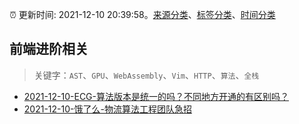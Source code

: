 :alarm_clock: 更新时间: 2021-12-10 20:39:58。[来源分类](../README.md)、[标签分类](../TAGS.md)、[时间分类](../TIMELINE.md)

## 前端进阶相关


> 关键字：`AST`、`GPU`、`WebAssembly`、`Vim`、`HTTP`、`算法`、`全栈`



- [2021-12-10-ECG-算法版本是统一的吗？不同地方开通的有区别吗？](https://www.v2ex.com/t/821431) 
- [2021-12-10-饿了么-物流算法工程团队急招](https://www.v2ex.com/t/821413) 